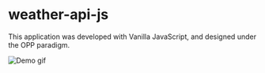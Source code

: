 # weather-api-js

This application was developed with Vanilla JavaScript, and designed under the OPP paradigm.

![Demo gif](./readme/weather.gif)
